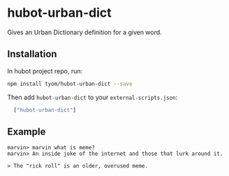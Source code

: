 # hubot-urban-dict

Gives an Urban Dictionary definition for a given word.

## Installation

In hubot project repo, run:

```bash
npm install tyom/hubot-urban-dict --save
```

Then add `hubot-urban-dict` to your `external-scripts.json`:

```js
  ["hubot-urban-dict"]
```

## Example

```
marvin> marvin what is meme?
marvin> An inside joke of the internet and those that lurk around it.

> The "rick roll" is an older, overused meme.
```
